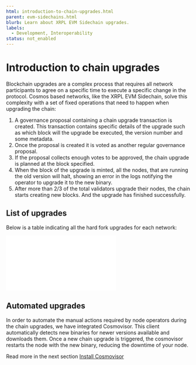 ```yaml
---
html: introduction-to-chain-upgrades.html
parent: evm-sidechains.html
blurb: Learn about XRPL EVM Sidechain upgrades.
labels:
  - Development, Interoperability
status: not_enabled
---
```


# Introduction to chain upgrades

Blockchain upgrades are a complex process that requires all network participants to agree on a specific time to execute a specific change in the protocol. Cosmos based networks, like the XRPL EVM Sidechain, solve this complexity with a set of fixed operations that need to happen when  upgrading the chain:

1. A governance proposal containing a chain upgrade transaction is created. This transaction contains specific details of the upgrade such as which block will the upgrade be executed, the version number and some metadata.
2. Once the proposal is created it is voted as another regular governance proposal.
3. If the proposal collects enough votes to be approved, the chain upgrade is planned at the block specified.
4. When the block of the upgrade is minted, all the nodes, that are running the old version will halt, showing an error in the logs notifying the operator to upgrade it to the new binary.
5. After more than 2/3 of the total validators upgrade their nodes, the chain starts creating new blocks. And the upgrade has finished successfully.

## List of upgrades
Below is a table indicating all the hard fork upgrades for each network:

<embed src="/snippets/_evm-sidechain-upgrades-table.md" />

## Automated upgrades

In order to automate the manual actions required by node operators during the chain upgrades, we have integrated Cosmovisor. This client automatically detects new binaries for newer versions available and downloads them. Once a new chain upgrade is triggered, the cosmovisor restarts the node with the new binary, reducing the downtime of your node.

Read more in the next section [Install Cosmovisor](install-cosmovisor.md)